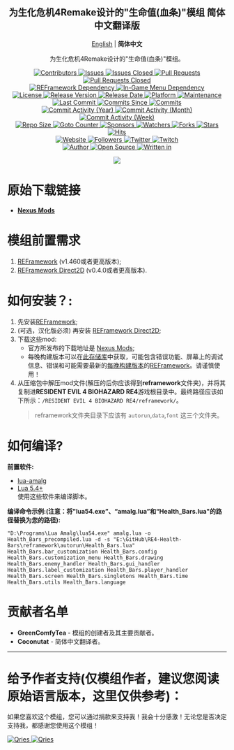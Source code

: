 <p align="center">
	<h2 align="center"><b>为生化危机4Remake设计的"生命值(血条)"模组 简体中文翻译版</b></h2>
	<p align="center">
		<a href="README.md">English</a> | <b>简体中文</b>
	</p>
	<p align="center">为生化危机4Remake设计的"生命值(血条)"模组。</p>
</p>

<p align="center">
	<a href="https://github.com/greencomfytea/re4-health-bars/graphs/contributors">
		<img alt="Contributors" src="https://custom-icon-badges.demolab.com/github/contributors/greencomfytea/re4-health-bars?logo=person-add" />
	</a>
	<a href="https://github.com/greencomfytea/re4-health-bars/issues">
		<img alt="Issues" src="https://custom-icon-badges.demolab.com/github/issues/greencomfytea/re4-health-bars?logo=issue-opened" />
	</a>
	<a href="https://github.com/greencomfytea/re4-health-bars/issues">
		<img alt="Issues Closed" src="https://custom-icon-badges.demolab.com/github/issues-closed/greencomfytea/re4-health-bars?logo=issue-closed" />
	</a>
	<a href="https://github.com/greencomfytea/re4-health-bars/pulls">
		<img alt="Pull Requests" src="https://custom-icon-badges.demolab.com/github/issues-pr/greencomfytea/re4-health-bars?logo=git-pull-request" />
	</a>
	<a href="https://github.com/greencomfytea/re4-health-bars/pulls">
		<img alt="Pull Requests Closed" src="https://custom-icon-badges.demolab.com/github/issues-pr-closed/greencomfytea/re4-health-bars?logo=git-pull-request-closed" />
	</a>
	<br>
	<a href="https://www.nexusmods.com/residentevil42023/mods/12">
		<img alt="REFramework Dependency" src="https://custom-icon-badges.demolab.com/badge/dependency-REFramework%20v1.460%2B-green?logo=package-dependencies" />
	</a>
   	<a href="https://www.nexusmods.com/residentevil42023/mods/83">
		<img alt="In-Game Menu Dependency" src="https://custom-icon-badges.demolab.com/badge/dependency-REFramework%20Direct2D%20v0.4.0%2B-yellow?logo=package-dependencies" />
	</a>
	<br>
	<a href="https://github.com/greencomfytea/re4-health-bars/blob/main/LICENSE">
		<img alt="License" src="https://custom-icon-badges.demolab.com/github/license/greencomfytea/re4-health-bars?logo=law" />
	</a>
	<a href="https://github.com/greencomfytea/re4-health-bars/releases">
		<img alt="Release Version" src="https://custom-icon-badges.demolab.com/github/v/release/greencomfytea/re4-health-bars?logo=tag" />
	</a>
	<a href="https://github.com/greencomfytea/re4-health-bars/releases">
		<img alt="Release Date" src="https://custom-icon-badges.demolab.com/github/release-date/greencomfytea/re4-health-bars?logo=clock" />
	</a>
	<a href="">
		<img alt="Platform" src="https://custom-icon-badges.demolab.com/badge/platform-win%20%7C%20linux%20%7C%20steam%20deck-blue?logo=device-desktop" />
	</a>
	<a href="">
		<img alt="Maintenance" src="https://custom-icon-badges.demolab.com/maintenance/yes/2023?logo=tools" />
	</a>
	<br>
	<a href="https://github.com/greencomfytea/re4-health-bars/commits/main">
		<img alt="Last Commit" src="https://custom-icon-badges.demolab.com/github/last-commit/greencomfytea/re4-health-bars?logo=git-commit" />
	</a>
	<a href="https://github.com/greencomfytea/re4-health-bars/commits/main">
		<img alt="Commits Since" src="https://custom-icon-badges.demolab.com/github/commits-since/greencomfytea/re4-health-bars/latest?logo=git-commit" />
	</a>
	<a href="https://github.com/greencomfytea/re4-health-bars/commits/main">
		<img alt="Commits" src="https://custom-icon-badges.demolab.com/github/commit-activity/t/greencomfytea/re4-health-bars?logo=git-commit" />
	</a>
	<br>
	<a href="https://github.com/greencomfytea/re4-health-bars/graphs/commit-activity">
		<img alt="Commit Activity (Year)" src="https://custom-icon-badges.demolab.com/github/commit-activity/y/greencomfytea/re4-health-bars?logo=pulse" />
	</a>
	<a href="https://github.com/greencomfytea/re4-health-bars/graphs/commit-activity">
		<img alt="Commit Activity (Month)" src="https://custom-icon-badges.demolab.com/github/commit-activity/m/greencomfytea/re4-health-bars?logo=pulse" />
	</a>
	<a href="https://github.com/greencomfytea/re4-health-bars/graphs/commit-activity">
		<img alt="Commit Activity (Week)" src="https://custom-icon-badges.demolab.com/github/commit-activity/w/greencomfytea/re4-health-bars?logo=pulse" />
	</a>
	<br>
	<a href="">
		<img alt="Repo Size" src="https://custom-icon-badges.demolab.com/github/repo-size/greencomfytea/re4-health-bars?logo=database" />
	</a>
	<a href="">
		<img alt="Goto Counter" src="https://custom-icon-badges.demolab.com/github/search/greencomfytea/re4-health-bars/goto?logo=git-compare" />
	</a>
	<a href="https://github.com/sponsors/greencomfytea">
		<img alt="Sponsors" src="https://custom-icon-badges.demolab.com/github/sponsors/greencomfytea?logo=heart" />
	</a>
	<a href="https://github.com/GreenComfyTea/re4-health-bars/watchers">
		<img alt="Watchers" src="https://custom-icon-badges.demolab.com/github/watchers/greencomfytea/re4-health-bars?logo=eye" />
	</a>
	<a href="https://github.com/greencomfytea/re4-health-bars/forks">
		<img alt="Forks" src="https://custom-icon-badges.demolab.com/github/forks/greencomfytea/re4-health-bars?logo=repo-forked" />
	</a>
	<a href="https://github.com/greencomfytea/re4-health-bars/stargazers">
		<img alt="Stars" src="https://custom-icon-badges.demolab.com/github/stars/greencomfytea/re4-health-bars?logo=star" />
	</a>
	<a href="https://github.com/greencomfytea/re4-health-bars/graphs/traffic">
		<img alt="Hits" src="https://custom-icon-badges.demolab.com/endpoint?url=https://hits.dwyl.com/greencomfytea/re4-health-bars.json?color=blue&logo=eye" />
	</a>
	<br>
	<a href="https://www.nexusmods.com/residentevil42023/mods/84">
		<img alt="Website" src="https://custom-icon-badges.demolab.com/website?down_color=red&down_message=down&up_color=brightgreen&up_message=up&logo=link&url=https://www.nexusmods.com/residentevil42023/mods/84" />
	</a>
	<a href="https://github.com/greencomfytea?tab=followers">
		<img alt="Followers" src="https://custom-icon-badges.demolab.com/github/followers/greencomfytea?logo=people" />
	</a>
	<a href="https://twitter.com/greencomfytea">
		<img alt="Twitter" src="https://img.shields.io/twitter/follow/greencomfytea?logo=twitter" />
	</a>
	<a href="https://www.twitch.tv/greencomfytea">
		<img alt="Twitch" src="https://img.shields.io/twitch/status/greencomfytea?logo=twitch" />
	</a>
	<br>
	<a href="https://github.com/greencomfytea">
		<img alt="Author" src="https://custom-icon-badges.demolab.com/badge/author-GreenComfyTea-green?logo=person" />
	</a>
	<a href="https://github.com/topics/open-source">
		<img alt="Open Source" src="https://img.shields.io/badge/open%20source-%20yes-brightgreen?logo=openvpn" />
	</a>
	<a href="https://cursey.github.io/reframework-book/index.html#lua-scripting">
		<img alt="Written in" src="https://custom-icon-badges.demolab.com/badge/written in-lua-000080?logo=terminal" />
	</a>
</p>

<p align="center">
	<a>
		<img align="center" src="https://user-images.githubusercontent.com/30152047/226180919-2ddaacc2-f8c7-4688-8ec0-1958da87f91a.png" />
	</a>
</p>

# 原始下载链接  
* **[Nexus Mods](https://www.nexusmods.com/residentevil42023/mods/84)**  

# 模组前置需求  
1. [REFramework](https://www.nexusmods.com/residentevil42023/mods/12) (v1.460或者更高版本);
2. [REFramework Direct2D](https://www.nexusmods.com/residentevil42023/mods/83) (v0.4.0或者更高版本).

# 如何安装？:
1. 先安装[REFramework](https://www.nexusmods.com/residentevil42023/mods/12);
2. (可选，汉化版必须) 再安装 [REFramework Direct2D](https://www.nexusmods.com/residentevil42023/mods/83);
3. 下载这些mod:
    * 官方所发布的下载地址是 [Nexus Mods](https://www.nexusmods.com/residentevil42023/mods/84);
    * 每晚构建版本可以在[此存储库](https://github.com/GreenComfyTea/RE4-Health-Bars)中获取，可能包含错误功能、屏幕上的调试信息、错误和可能需要最新的[每晚构建版本](https://github.com/praydog/REFramework-nightly/releases)的[REFramework](https://www.nexusmods.com/residentevil42023/mods/12)。请谨慎使用！  
4. 从压缩包中解压mod文件(解压的后你应该得到**reframework**文件夹)，并将其复制进**RESIDENT EVIL 4 BIOHAZARD RE4**游戏根目录中。最终路径应该如下所示：`/RESIDENT EVIL 4 BIOHAZARD RE4/reframework/`。
   > reframework文件夹目录下应该有 `autorun`,`data`,`font` 这三个文件夹。
  
# 如何编译?
**前置软件:**
+ [lua-amalg](https://github.com/siffiejoe/lua-amalg)    
+ [Lua 5.4+](https://www.lua.org/)  
使用这些软件来编译脚本。  
  
**编译命令示例:(注意：将"lua54.exe”、“amalg.lua”和“Health_Bars.lua"的路径替换为您的路径):**  

`"D:\Programs\Lua Amalg\lua54.exe" amalg.lua -o Health_Bars_precompiled.lua -d -s "E:\GitHub\RE4-Health-Bars\reframework\autorun\Health_Bars.lua" Health_Bars.bar_customization Health_Bars.config Health_Bars.customization_menu Health_Bars.drawing Health_Bars.enemy_handler Health_Bars.gui_handler Health_Bars.label_customization Health_Bars.player_handler Health_Bars.screen Health_Bars.singletons Health_Bars.time Health_Bars.utils Health_Bars.language`
  
# 贡献者名单  
+ **GreenComfyTea** - 模组的创建者及其主要贡献者。  
+ **Coconutat** - 简体中文翻译者。  
  
***
# 给予作者支持(仅模组作者，建议您阅读原始语言版本，这里仅供参考)：

如果您喜欢这个模组，您可以通过捐款来支持我！我会十分感激！无论您是否决定支持我，都感谢您使用这个模组！

 <a href="https://streamelements.com/greencomfytea/tip">
  <img alt="Qries" src="https://panels.twitch.tv/panel-48897356-image-c6155d48-b689-4240-875c-f3141355cb56">
</a>
<a href="https://ko-fi.com/greencomfytea">
  <img alt="Qries" src="https://panels.twitch.tv/panel-48897356-image-c2fcf835-87e4-408e-81e8-790789c7acbc">
</a>
